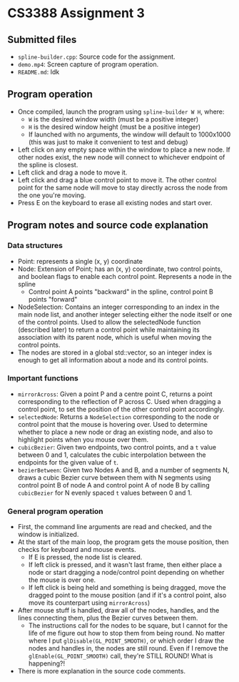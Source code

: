 # CS3388 Assignment 3
## Submitted files
- `spline-builder.cpp`: Source code for the assignment.
- `demo.mp4`: Screen capture of program operation.
- `README.md`: Idk

## Program operation
- Once compiled, launch the program using `spline-builder W H`, where:
	- `W` is the desired window width (must be a positive integer)
	- `H` is the desired window height (must be a positive integer)
	- If launched with no arguments, the window will default to 1000x1000 (this was just to make it convenient to test and debug)
- Left click on any empty space within the window to place a new node. If other nodes exist, the new node will connect to whichever endpoint of the spline is closest.
- Left click and drag a node to move it.
- Left click and drag a blue control point to move it. The other control point for the same node will move to stay directly across the node from the one you're moving.
- Press E on the keyboard to erase all existing nodes and start over.

## Program notes and source code explanation
### Data structures
- Point: represents a single (x, y) coordinate
- Node: Extension of Point; has an (x, y) coordinate, two control points, and boolean flags to enable each control point. Represents a node in the spline
	- Control point A points "backward" in the spline, control point B points "forward"
- NodeSelection: Contains an integer corresponding to an index in the main node list, and another integer selecting either the node itself or one of the control points. Used to allow the selectedNode function (described later) to return a control point while maintaining its association with its parent node, which is useful when moving the control points.
- The nodes are stored in a global std::vector, so an integer index is enough to get all information about a node and its control points.

### Important functions
- `mirrorAcross`: Given a point P and a centre point C, returns a point corresponding to the reflection of P across C. Used when dragging a control point, to set the position of the other control point accordingly.
- `selectedNode`: Returns a `NodeSelection` corresponding to the node or control point that the mouse is hovering over. Used to determine whether to place a new node or drag an existing node, and also to highlight points when you mouse over them.
- `cubicBezier`: Given two endpoints, two control points, and a `t` value between 0 and 1, calculates the cubic interpolation between the endpoints for the given value of `t`.
- `bezierBetween`: Given two Nodes A and B, and a number of segments N, draws a cubic Bezier curve between them with N segments using control point B of node A and control point A of node B by calling `cubicBezier` for N evenly spaced `t` values between 0 and 1.

### General program operation
- First, the command line arguments are read and checked, and the window is initialized.
- At the start of the main loop, the program gets the mouse position, then checks for keyboard and mouse events.
	- If E is pressed, the node list is cleared.
	- If left click is pressed, and it wasn't last frame, then either place a node or start dragging a node/control point depending on whether the mouse is over one.
	- If left click is being held and something is being dragged, move the dragged point to the mouse position (and if it's a control point, also move its counterpart using `mirrorAcross`)
- After mouse stuff is handled, draw all of the nodes, handles, and the lines connecting them, plus the Bezier curves between them.
	- The instructions call for the nodes to be square, but I cannot for the life of me figure out how to stop them from being round. No matter where I put `glDisable(GL_POINT_SMOOTH)`, or which order I draw the nodes and handles in, the nodes are still round. Even if I remove the `glEnable(GL_POINT_SMOOTH)` call, they're STILL ROUND! What is happening?! 
- There is more explanation in the source code comments.